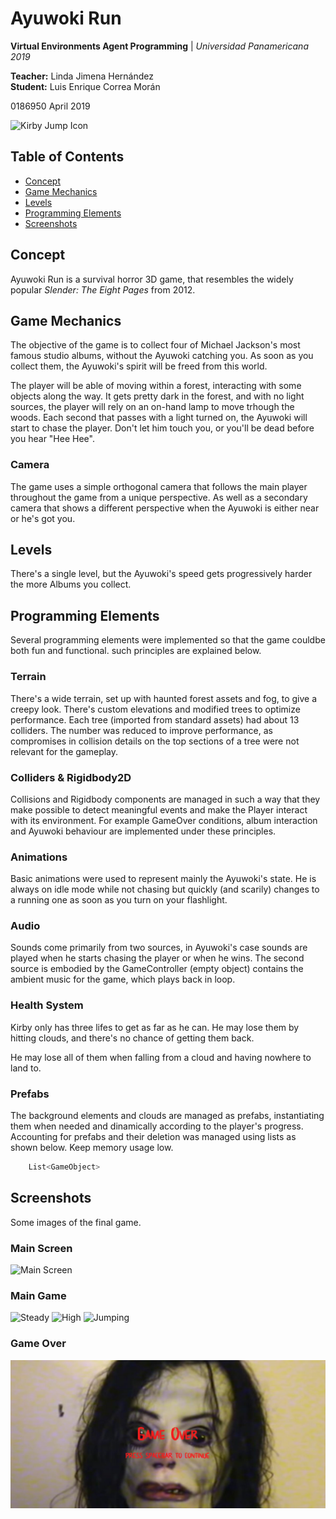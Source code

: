 # Ayuwoki Run

**Virtual Environments Agent Programming** | *Universidad Panamericana 2019*

**Teacher:** Linda Jimena Hernández  
**Student:** Luis Enrique Correa Morán  
  
0186950
April 2019

![Kirby Jump Icon](Assets/Sprites/Icon_256.png)  

## Table of Contents  

* [Concept](#concept)
* [Game Mechanics](#game-mechanics)  
* [Levels](#levels)  
* [Programming Elements](#programming-elements)
* [Screenshots](#screenshots)

## Concept

Ayuwoki Run is a survival horror 3D game, that resembles the widely popular *Slender: The Eight Pages* from 2012.

## Game Mechanics

The objective of the game is to collect four of Michael Jackson's most famous studio albums, without the Ayuwoki catching you. As soon as you collect them, the Ayuwoki's spirit will be freed from this world.

The player will be able of moving within a forest, interacting with some objects along the way. It gets pretty dark in the forest, and with no light sources, the player will rely on an on-hand lamp to move trhough the woods. Each second that passes with a light turned on, the Ayuwoki will start to chase the player. Don't let him touch you, or you'll be dead before you hear "Hee Hee".

### Camera

The game uses a simple orthogonal camera that follows the main player throughout the game from a unique perspective. As well as a secondary camera that shows a different perspective when the Ayuwoki is either near or he's got you.

## Levels

There's a single level, but the Ayuwoki's speed gets progressively harder the more Albums you collect.

## Programming Elements

Several programming elements were implemented so that the game couldbe both fun and functional. such principles are explained below.

### Terrain

There's a wide terrain, set up with haunted forest assets and fog, to give a creepy look. There's custom elevations and modified trees to optimize performance. Each tree (imported from standard assets) had about 13 colliders. The number was reduced to improve performance, as compromises in collision details on the top sections of a tree were not relevant for the gameplay.

### Colliders & Rigidbody2D

Collisions and Rigidbody components are managed in such a way that they make possible to detect meaningful events and make the Player interact with its environment. For example GameOver conditions, album interaction and Ayuwoki behaviour are implemented under these principles.

### Animations

Basic animations were used to represent mainly the Ayuwoki's state. He is always on idle mode while not chasing but quickly (and scarily) changes to a running one as soon as you turn on your flashlight.

### Audio

Sounds come primarily from two sources, in Ayuwoki's case sounds are played when he starts chasing the player or when he wins. The second source is embodied by the GameController (empty object) contains the ambient music for the game, which plays back in loop.

### Health System

Kirby only has three lifes to get as far as he can. He may lose them by hitting clouds, and there's no chance of getting them back.

He may lose all of them when falling from a cloud and having nowhere to land to.

### Prefabs

The background elements and clouds are managed as prefabs, instantiating them when needed and dinamically according to the player's progress. Accounting for prefabs and their deletion was managed using lists as shown below. Keep memory usage low.

```csharp
    List<GameObject>
```

## Screenshots

Some images of the final game.

### Main Screen

![Main Screen](Assets/Docs/mainScreen.png)

### Main Game

![Steady](Assets/Docs/gameSteady.png)
![High](Assets/Docs/gameHigh.png)
![Jumping](Assets/Docs/gameJumping.jpg)

### Game Over

![GameOver](Assets/Docs/gameOver.PNG)